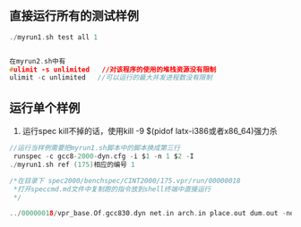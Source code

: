 ## 直接运行所有的测试样例
```c
./myrun1.sh test all 1


在myrun2.sh中有
#ulimit -s unlimited   //对该程序的使用的堆栈资源没有限制
ulimit -c unlimited   //可以运行的最大并发进程数没有限制


```

## 运行单个样例
1. 运行spec kill不掉的话，使用kill -9 $(pidof latx-i386或者x86_64)强力杀

```c
//运行当样例需要把myrun1.sh脚本中的脚本换成第三行
 runspec -c gcc8-2000-dyn.cfg -i $1 -n 1 $2 -I
./myrun1.sh ref (175)相应的编号 1

/*在目录下 spec2000/benchspec/CINT2000/175.vpr/run/00000018 
 *打开speccmd.md文件中复制跑的指令放到shell终端中直接运行
 */

../00000018/vpr_base.Of.gcc830.dyn net.in arch.in place.out dum.out -nodisp -place_only -init_t 5 -exit_t 0.005 -alpha_t 0.9412 -inner_num 2

```


